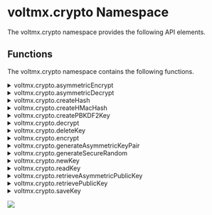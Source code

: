 
voltmx.crypto Namespace
=====================

The voltmx.crypto namespace provides the following API elements.

Functions
---------

The voltmx.crypto namespace contains the following functions.


<details close markdown="block"><summary id = "asymmetricEncrypt">voltmx.crypto.asymmetricEncrypt</summary>

* * *

This API encrypts the input string and returns the encrypted text. This API is available from V9 SP2 onwards.
<!-- This API encrypts the input string and returns the encrypted text. This API is available from V8 SP3 onwards. -->

### Syntax

```

voltmx.crypto.asymmetricEncrypt(alias, inputstring, propertiesTable)
```


<h3>Input Parameters</h3> 

  
<!-- | Parameters | Description |
| --- | --- |
| alias \[String\] - Mandatory | You can generate the value of the alias parameter by using [generateAsymmetricKeyPair API.](#generateAsymmetricKeyPair) |
| inputstring\[String/ RawBytes\] - Mandatory | The input text to be encrypted. > **_Note:_** RawBytes are only accepted on the Android platform. The content type of the RawBytes must be `voltmx.types.RawBytes.CONTENT_TYPE_CHAR_ARRAY` or `voltmx.types.RawBytes.CONTENT_TYPE_BYTE_ARRAY`. |
| propertiesTable \[Object\] - Mandatory | The applicable values for this parameter are as follows: **transformation** (String): The cipher transformation to be used. Possible transformation values are as follows:For iOS
RSA:rawRSA:PKCS1RSA:OAEP:SHA1RSA:OAEP:SHA224RSA:OAEP:SHA256RSA:OAEP:SHA384RSA:OAEP:SHA512RSA:OAEP:SHA1:AESGCMRSA:OAEP:SHA224:AESGCMRSA:OAEP:SHA256:AESGCMRSA:OAEP:SHA384:AESGCMRSA:OAEP:SHA512:AESGCMFor Android and Windows"RSA/ECB/PKCS1Padding""RSA/ECB/OAEPWithSHA-1AndMGF1Padding""RSA/ECB/OAEPWithSHA-224AndMGF1Padding""RSA/ECB/OAEPWithSHA-256AndMGF1Padding""RSA/ECB/OAEPWithSHA-384AndMGF1Padding""RSA/ECB/OAEPWithSHA-512AndMGF1Padding""RSA/ECB/OAEPPadding""RSA/NONE/NoPadding""RSA/NONE/PKCS1Padding""RSA/NONE/OAEPWithSHA-1AndMGF1Padding""RSA/NONE/OAEPWithSHA-224AndMGF1Padding""RSA/NONE/OAEPWithSHA-256AndMGF1Padding""RSA/NONE/OAEPWithSHA-384AndMGF1Padding""RSA/NONE/OAEPWithSHA-512AndMGF1Padding""RSA/NONE/OAEPPadding" | -->

<table>
    <tr>
        <th>Parameters</th>        
        <th>Description</th>
    </tr>    
    <tr>
        <td>alias [String] - Mandatory</td>        
        <td>You can generate the value of the alias parameter by using <a href="#generateAsymmetricKeyPair">generateAsymmetricKeyPair API</a>.</td>
    </tr>        
    <tr>
        <td>inputstring[String/ RawBytes] - Mandatory</td>        
        <td>The input text to be encrypted.
        <blockquote><em><b>Note:</b></em> RawBytes are only accepted on the Android platform. The content type of the RawBytes must be <code>voltmx.types.RawBytes.CONTENT_TYPE_CHAR_ARRAY</code> or <code>voltmx.types.RawBytes.CONTENT_TYPE_BYTE_ARRAY</code>.</blockquote>
        </td>
    </tr>   
    <tr>
        <td>propertiesTable [Object] - Mandatory</td>        
        <td>The applicable values for this parameter are as follows: <br>
        <ul>
        <li><b>transformation</b>(String):The cipher transformation to be used. Possible transformation values are as follows:
        <ul>
            <li>For iOS
                <ul>
                    <li>RSA:raw</li>                    
                    <li>RSA:PKCS1</li>                    
                    <li>RSA:OAEP:SHA1</li>                    
                    <li>RSA:OAEP:SHA224</li>                    
                    <li>RSA:OAEP:SHA256</li>                    
                    <li>RSA:OAEP:SHA384</li>                    
                    <li>RSA:OAEP:SHA512</li>                    
                    <li>RSA:OAEP:SHA1:AESGCM</li>                    
                    <li>RSA:OAEP:SHA224:AESGCM</li>                    
                    <li>RSA:OAEP:SHA256:AESGCM</li>                    
                    <li>RSA:OAEP:SHA384:AESGCM</li>                    
                    <li>RSA:OAEP:SHA512:AESGCM</li>
                </ul>
            </li>            
            <li>For Android
                <ul>
                    <ul>
                    <li>"RSA/ECB/PKCS1Padding"</li>                    
                    <li>"RSA/ECB/OAEPWithSHA-1AndMGF1Padding"</li>                    
                    <li>"RSA/ECB/OAEPWithSHA-224AndMGF1Padding"</li>                    
                    <li>"RSA/ECB/OAEPWithSHA-256AndMGF1Padding"</li>                    
                    <li>"RSA/ECB/OAEPWithSHA-384AndMGF1Padding"</li>                    
                    <li>"RSA/ECB/OAEPWithSHA-512AndMGF1Padding"</li>                    
                    <li>"RSA/ECB/OAEPPadding"</li>                    
                    <li>"RSA/NONE/NoPadding"</li>                    
                    <li>"RSA/NONE/PKCS1Padding"</li>                    
                    <li>"RSA/NONE/OAEPWithSHA-1AndMGF1Padding"</li>                    
                    <li>"RSA/NONE/OAEPWithSHA-224AndMGF1Padding"</li>                    
                    <li>"RSA/NONE/OAEPWithSHA-256AndMGF1Padding"</li>                    
                    <li>"RSA/NONE/OAEPWithSHA-384AndMGF1Padding"</li>                    
                    <li>"RSA/NONE/OAEPWithSHA-512AndMGF1Padding"</li>                    
                    <li>"RSA/NONE/OAEPPadding"</li>
                </ul>
                </ul>
            </li>
        </ul>
        </li>
        </ul>
        </td>
    </tr>
</table>



### Example

```

asymmetricEncrypt: function() {
    var key = this.view.tbxasyencrypt.text;

    //#ifdef iphone
    encryptedobject = voltmx.crypto.asymmetricEncrypt("VoltMX", key, {
        "transformation": "RSA:OAEP:SHA1"
    });
    var encryptBase64foriOS = voltmx.convertToBase64(encryptedobject);
    alert("The Encrypted text is as follows " + encryptBase64foriOS);
    //#endif
    //#ifdef andorid
    encryptedobject = voltmx.crypto.asymmetricEncrypt("VoltMX", key, {
        "transformation": "RSA/ECB/PKCS1Padding"
    });
    var encryptBase64forAndroid = voltmx.convertToBase64(encryptedobject);
    alert("The Encrypted text is as follows " + encryptBase64forAndroid);
    //#endif
},
```

### Return Value

rawbytes \[Object\] - The rawbytes for the encrypted version of the input text.

### Limitations

* If you build a Web or Native App with strict mode enabled, the SHA1, MD2, MD4, and MD5 hashing algorithms are not supported. If you use any of those algorithms in strict mode, you will receive an "Unsupported algorithm" error message.
* RSA can only encrypt data to a maximum amount of your keysize (256 bytes) – padding)/header data.
* keytype is not considered for Android.
* transformation is not considered for Windows.
* This API throws exceptions.
* This API does not work on Android devices with API level earlier than 18.
* On Android devices with API level 18 to 22 (both inclusive), only PKCS1Padding is supported ("RSA/ECB/PKCS1Padding" works on all devices with API level 18 and later).
* Both PKCS1Padding and OAEPPadding are supported on Android devices with API level 23 and later.
* OAEPPadding transformations are not supported on all Android devices, as there is no documentation from Android for this limitation.
* For iOS, this API works on devices with iOS 10 or later.

### Platform Availability

*   iOS
*   Android
*   Windows

* * *

</details>
<details close markdown="block"><summary id="asymmetricDecrypt">voltmx.crypto.asymmetricDecrypt</summary>

* * *

This API decrypts the input encrypted string. This API is available from V9 SP2 onwards.
<!-- This API decrypts the input encrypted string. This API is available from V8 SP3 onwards. -->

### Syntax

```

voltmx.crypto.asymmetricDecrypt(alias, encryptedContent, propertiesTable)
```

### Input Parameters

  
<!-- | Parameters | Description |
| --- | --- |
| alias \[String\] - Mandatory | You can generate the value of the alias parameter by using [generateAsymmetricKeyPair API.](#generateAsymmetricKeyPair) |
| encryptedContent \[Object\] - Mandatory | An object that contains the encrypted text to be decrypted. |
| propertiesTable \[Object\] - Mandatory | The applicable values for this parameter are as follows: **transformation (String)**: The cipher transformation to be used. Possible transformation values are as follows: For iOS RSA:raw RSA:PKCS1 RSA:OAEP:SHA1 RSA:OAEP:SHA224 RSA:OAEP:SHA256 RSA:OAEP:SHA384 RSA:OAEP:SHA512 RSA:OAEP:SHA1:AESGCM RSA:OAEP:SHA224:AESGCM RSA:OAEP:SHA256:AESGCM RSA:OAEP:SHA384:AESGCM RSA:OAEP:SHA512:AESGCM For Android and Windows"RSA/ECB/PKCS1Padding""RSA/ECB/OAEPWithSHA-1AndMGF1Padding""RSA/ECB/OAEPWithSHA-224AndMGF1Padding""RSA/ECB/OAEPWithSHA-256AndMGF1Padding""RSA/ECB/OAEPWithSHA-384AndMGF1Padding""RSA/ECB/OAEPWithSHA-512AndMGF1Padding""RSA/ECB/OAEPPadding""RSA/NONE/NoPadding""RSA/NONE/PKCS1Padding""RSA/NONE/OAEPWithSHA-1AndMGF1Padding""RSA/NONE/OAEPWithSHA-224AndMGF1Padding""RSA/NONE/OAEPWithSHA-256AndMGF1Padding""RSA/NONE/OAEPWithSHA-384AndMGF1Padding""RSA/NONE/OAEPWithSHA-512AndMGF1Padding""RSA/NONE/OAEPPadding" **decryptToRawBytes**: An optional Boolean value that specifies whether the input content must be decrypted to RawBytes. > **_Note:_** If you enable the decryptToRawBytes property, the decrypted text does not appear in the application memory in the String format. If the value is true, the encrypted input content is decrypted to RawBytes of the type voltmx.types.RawBytes.CONTENT\_TYPE\_BYTE\_ARRAY.If the value is false, the encrypted input content is decrypted to a String. > **_Note:_** This parameter is only available on the Android platform. | -->


<table>
    <tr>
        <th>Parameters</th>        
        <th>Description</th>
    </tr>    
    <tr>
        <td>alias [String] - Mandatory</td>        
        <td>You can generate the value of the alias parameter by using <a href="#generateAsymmetricKeyPair">generateAsymmetricKeyPair API</a>.</td>
    </tr>        
    <tr>
        <td>inputstring[String/ RawBytes] - Mandatory</td>        
        <td>An object that contains the encrypted text to be decrypted.
        </td>
    </tr>   
    <tr>
        <td>propertiesTable [Object] - Mandatory</td>        
        <td>The applicable values for this parameter are as follows: <br>
        <ul>
        <li><b>transformation</b>(String):The cipher transformation to be used. Possible transformation values are as follows:
        <ul>
            <li>For iOS
                <ul>
                    <li>RSA:raw</li>                    
                    <li>RSA:PKCS1</li>                    
                    <li>RSA:OAEP:SHA1</li>                    
                    <li>RSA:OAEP:SHA224</li>                    
                    <li>RSA:OAEP:SHA256</li>                    
                    <li>RSA:OAEP:SHA384</li>                    
                    <li>RSA:OAEP:SHA512</li>                    
                    <li>RSA:OAEP:SHA1:AESGCM</li>                    
                    <li>RSA:OAEP:SHA224:AESGCM</li>                    
                    <li>RSA:OAEP:SHA256:AESGCM</li>                    
                    <li>RSA:OAEP:SHA384:AESGCM</li>                    
                    <li>RSA:OAEP:SHA512:AESGCM</li>
                </ul>
            </li>            
            <li>For Android
                <ul>
                    <ul>
                    <li>"RSA/ECB/PKCS1Padding"</li>                    
                    <li>"RSA/ECB/OAEPWithSHA-1AndMGF1Padding"</li>                    
                    <li>"RSA/ECB/OAEPWithSHA-224AndMGF1Padding"</li>                    
                    <li>"RSA/ECB/OAEPWithSHA-256AndMGF1Padding"</li>                    
                    <li>"RSA/ECB/OAEPWithSHA-384AndMGF1Padding"</li>                    
                    <li>"RSA/ECB/OAEPWithSHA-512AndMGF1Padding"</li>                    
                    <li>"RSA/ECB/OAEPPadding"</li>                    
                    <li>"RSA/NONE/NoPadding"</li>                    
                    <li>"RSA/NONE/PKCS1Padding"</li>                    
                    <li>"RSA/NONE/OAEPWithSHA-1AndMGF1Padding"</li>                    
                    <li>"RSA/NONE/OAEPWithSHA-224AndMGF1Padding"</li>                    
                    <li>"RSA/NONE/OAEPWithSHA-256AndMGF1Padding"</li>                    
                    <li>"RSA/NONE/OAEPWithSHA-384AndMGF1Padding"</li>                    
                    <li>"RSA/NONE/OAEPWithSHA-512AndMGF1Padding"</li>                    
                    <li>"RSA/NONE/OAEPPadding"</li>
                </ul>
                </ul>
            </li>
            <li><b>decryptToRawBytes</b>: An optional Boolean value that specifies whether the input content must be decrypted to RawBytes.
            <blockquote><em><b>Note:</b></em> If you enable the decryptToRawBytes property, the decrypted text does not appear in the application memory in the String format.</blockquote>
            If the value is true, the encrypted input content is decrypted to RawBytes of the type voltmx.types.RawBytes.CONTENT_TYPE_BYTE_ARRAY.<br>
            If the value is false, the encrypted input content is decrypted to a String.
            <blockquote><em><b>Note:</b></em> This parameter is only available on the Android platform.</blockquote>
            </li>
        </ul>
        </li>
        </ul>
        </td>
    </tr>
</table>





### Example

```

asymmetricDecrypt: function() {
    if (voltmx.os.deviceInfo().name == "iPhone") {
        var decryptedForiOS = voltmx.crypto.asymmetricDecrypt("VoltMX", encryptedobject, {
            "transformation": "RSA:OAEP:SHA1"
        });
        alert("The Decrypted Message is as follows " + decryptedForiOS);
    } else {
        var decryptedForAndroid = voltmx.crypto.asymmetricDecrypt("VoltMX", encryptedobject, {
            "transformation": "RSA/ECB/PKCS1Padding"
        });
        alert("The Decrypted Message is as follows " + decryptedForAndroid);
    }
},
```

### Return Value \[String\]

Returns the decrypted/cipher text.

### Limitations

* If you build a Web or Native App with strict mode enabled, the SHA1, MD2, MD4, and MD5 hashing algorithms are not supported. If you use any of those algorithms in strict mode, you will receive an "Unsupported algorithm" error message.
*   transformation is not considered for Windows.
*   keytype is not considered for Android
*   This API does not work on Android devices with API level earlier than 18.
*   On Android devices with API level 18 to 22 (both inclusive), only PKCS1Padding is supported ("RSA/ECB/PKCS1Padding" works on all devices with API level 18 and later).
*   Both PKCS1Padding and OAEPPadding are supported on Android devices with API level 23 and later.
*   OAEPPadding transformations are not supported on all Android devices, as there is no documentation from Android for this limitation.
*   For iOS, this API works on devices with iOS 10 or later.

### Platform Availability

*   iOS
*   Android
*   Windows

* * *

</details>
<details close markdown="block"><summary id="createHash">voltmx.crypto.createHash</summary>

* * *

This function provides your app with the ability to create a hash value in hexadecimal format for a given input string using a specified algorithm.

### Syntax

```

voltmx.crypto.createHash(  
    algo,  
    inputstring,options)
```

### Input Parameters
 
| Parameters | Description |
| --- | --- |
| algo \[String\] | The algorithm to be used for creating the hash value. For details, see the **Remarks** section below. |
| inputstring \[String/ RawBytes\] | The data to be hashed. > **_Note:_** RawBytes are only accepted on the Android platform. The content type of the RawBytes must be `voltmx.types.RawBytes.CONTENT_TYPE_CHAR_ARRAY` or `voltmx.types.RawBytes.CONTENT_TYPE_BYTE_ARRAY`. |
| options \[Dictionary\] - Optional | An optional parameter of type dictionary that contains key-value pairs. Following is a list of the supported keys: **returnBase64String**: When you set the value of this key as true, the API returns a base64encoded string. If the value is set as false (or not specified), the API returns a Hexadecimal String. |

### Example

```

createHash: function() {  
var algo="sha256";  
var inputstr="pleasecreatehash";  
 var options = {"returnBase64String":"true"};  
var myHashValue = voltmx.crypto.createHash(algo,inputstr,options);  
voltmx.print(“hash value ::”+myHashValue);  
},
```

### Return Values

This function returns a string containing the hash value of the _inputstring_ parameter created using the algorithm specified in the _algo_ parameter. This string is in hexadecimal format. The length of the string in bytes is as follows.

  
| Hashing Algorithm | Result Length (in bytes) | Result Length (in hexadecimal characters) |
| --- | --- | --- |
| sha1 | 20 | 40 |
| sha224 | 28 | 56 |
| sha256 | 32 | 64 |
| sha384 | 48 | 96 |
| sha512 | 64 | 128 |
| md2 | 16 | 32 |
| md4 | 16 | 32 |
| md5 | 16 | 32 |

### Exceptions

If an error occurs, this function throws on of the following errors.

| Error Code | Description |
| --- | --- |
| 2001 | An unsupported algorithm was specified for the _algo_ parameter. |
| 2002 | An invalid key strength was specified. |
| 2003 | A buffer of insufficient was provided for specified operation. |
| 2004 | A memory allocation failure occurred. |
| 2005 | The input data did not encode or encrypt properly. |
| 2006 | The specified name already exists. |
| 2007 | A key with the specified unique ID is not found. |

### Remarks

The `voltmx.crypto.createHash` function encrypts data by creating a hash of it. The first parameter to this function specifies the cipher. or the encryption algorithm, to use on the data. The _algo_ parameter can be one of the following values.

| Algorithm | Description |
| --- | --- |
| sha1 | Secure Hash Algorithm 1 (SHA-1) |
| sha224 | Secure Hash Algorithm 224 (SHA-224). |
| sha256 | Secure Hash Algorithm 224 (SHA-256). |
| sha384 | Secure Hash Algorithm 224 (SHA-384). |
| sha512 | Secure Hash Algorithm 224 (SHA-512). |
| md2 | Message-Digest Algorithm 2 (MD2). |
| md4 | Message-Digest Algorithm 4 (MD4). |
| md5 | Message-Digest Algorithm 5 (MD5). |

> **_Note:_** If you build a Web or Native App with strict mode enabled, the SHA1, MD2, MD4, and MD5 hashing algorithms are not supported. If you use any of those algorithms in strict mode, you will receive an "Unsupported algorithm" error message.

> **_Note:_** md5, sha1, sha256, sha384, and sha512 are supported for Windows.

### Platform Availability

    Available on all platforms.

* * *

</details>
<details close markdown="block"><summary id="createHMacHash">voltmx.crypto.createHMacHash</summary>

* * *

This function generates a hash-based message authentication code (HMAC) that verifies the data integrity and authenticity of the data.

### Syntax

```

voltmx.crypto.createHMacHash(  
    algo,  
    key,  
    message,options)
```

### Input Parameters

  
| Parameters | Description |
| --- | --- |
| algo \[String\] | The hashing algorithm. See the Remarks section below for more information. |
| key \[String/ RawBytes\] | The input key for the algorithm. > **_Note:_** RawBytes are only accepted on the Android platform. The content type of the RawBytes must be `voltmx.types.RawBytes.CONTENT_TYPE_CHAR_ARRAY` or `voltmx.types.RawBytes.CONTENT_TYPE_BYTE_ARRAY`. |
| message \[String/ RawBytes\] | The plain text message for which the hash is generated. > **_Note:_** RawBytes are only accepted on the Android platform. The content type of the RawBytes must be `voltmx.types.RawBytes.CONTENT_TYPE_CHAR_ARRAY` or `voltmx.types.RawBytes.CONTENT_TYPE_BYTE_ARRAY`. |
| options \[Dictionary\] - Optional | An optional parameter of type dictionary that contains key-value pairs. Following is a list of the supported keys: **returnBase64String**: When you set the value of this key as true, the API returns a base64encoded string. If the value is set as false (or not specified), the API returns a Hexadecimal String. |

### Example

```

createHMacHash: function() {  
    var algo = "sha1";  
    var message="test message to generate hash ";  
    var key=”key1”  
    var options = {"returnBase64String":"true"};  
    var myHashValue = voltmx.crypto.createHMacHash(algo, key, message,options);
    voltmx.print("myHashValue :" + myHashValue);  
},
```

### Return Values

This function returns a string that holds the hash value created using the specified algorithm for the given input string. This string is in a hexadecimal format. The length of the string in bytes is as follows.

  
| Hashing Algorithm | Result Length (in bytes) | Result Length (in hexadecimal characters) |
| --- | --- | --- |
| sha1 | 20 | 40 |
| sha224 | 28 | 56 |
| sha256 | 32 | 64 |
| sha384 | 48 | 96 |
| sha512 | 64 | 128 |
| md2 | 16 | 32 |
| md4 | 16 | 32 |
| md5 | 16 | 32 |

### Exceptions

This function throws the following exceptions.

| Error Code | Description |
| --- | --- |
| 100 | One or more input parameters are invalid. |
| 101 | An unsupported algorithm was specified for the _algo_ parameter. |
| 102 | An unknown error occurred. |
| 104 | The key strength was invalid. |
| 105 | A mandatory algorithm parameter is missing. |
| 109 | The specified item could not be found. |

### Remarks

The following table lists algorithms supported for each platform.

>   
> | Platform Name | Supported Algorithms |
> | --- | --- |
> | Android Default Implementation | MD5, SHA1, SHA224, SHA256, SHA384, SHA512 ( SHA224 supported only on API level 21 and above) |
> | Android OpenSSL Implementation (Bundle OpenSSL Library option is selected in Volt MX Iris) | MD5, SHA1, SHA224, SHA256, SHA384, SHA512 |
> | iOS | MD5,SHA1,SHA224,SHA256,SHA384,SHA512 |

> **_Note:_** If you build a Web or Native App with strict mode enabled, the SHA1, MD2, MD4, and MD5 hashing algorithms are not supported. If you use any of those algorithms in strict mode, you will receive an "Unsupported algorithm" error message.

> **_Note:_** From Volt MX IrisV9 release, the MD5 support is done through Java and not through the Bundle OpenSSL Library.

On Android, the _Bundle OpenSSL Library_ option is available in the **Application Properties > Native > Android** section. If this option is selected, OpenSSL library is bundled along with the application and use by this function. If the _Bundle OpenSSL Library_ option is not selected in Volt MX Iris, the default Java implementation offered by the underlying native Android platform is used.

If the device under testing does not support a the hashing algorithm your app selects, this function throws an exception.

### Platform Availability

    Available on iOS and Android.

* * *

</details>
<details close markdown="block"><summary id="createPBKDF2Key">voltmx.crypto.createPBKDF2Key</summary>

* * *

The `voltmx.crypto.createPBKDF2Key` function creates a Password-Based Key Derivation Function 2 (PBKDF2) key for protecting passwords and other similar tasks.

### Syntax

```

voltmx.crypto.createPBKDF2Key(  
    algo,  
    password,  
    salt,  
    iteration,  
    klen)
```

### Input Parameters

  
| Parameters | Description |
| --- | --- |
| algo \[String\] | The hashing algorithm used for creating the key. For a list of supported algorithms by platform, see the **Remarks** section below. |
| password \[String/ RawBytes\] | The master password from which a derived key is generated. > **_Note:_** RawBytes are only accepted on the Android platform. The content type of the RawBytes must be `voltmx.types.RawBytes.CONTENT_TYPE_CHAR_ARRAY` or `voltmx.types.RawBytes.CONTENT_TYPE_BYTE_ARRAY`. |
| salt \[String/ RawBytes\] | A random salt input string from a programmer. > **_Note:_** RawBytes are only accepted on the Android platform. The content type of the RawBytes must be `voltmx.types.RawBytes.CONTENT_TYPE_CHAR_ARRAY` or `voltmx.types.RawBytes.CONTENT_TYPE_BYTE_ARRAY`. |
| iteration | A number that specifies the desired number of iterations. Should be at least 10,000, as per NIST standards. |
| klen | An optional numeric parameter that specifies the desired length of the derived key in bits. If the key length is not specified, this value defaults to 256-bits. |

### Example

```

createPBKDF2KEY: function() {
    var algo = "SHA1";
    var password = this.view.txtPBKDF2Key.text;
    var PBKDF2Key = voltmx.crypto.createPBKDF2Key(algo, password, "salt", 10000, 256);
    this.view.lblPBKDF2Key.text = PBKDF2Key;
},
```

### Return Values

Returns the key created using the PBKDF2 algorithm.

### Exceptions

The following table shows the error codes for the exceptions that this function throws, as well as their descriptions .

| Error Code | Description |
| --- | --- |
| 100 | Invalid Input parameters |
| 101 | Unsupported algorithm |
| 102 | Unknown error |
| 104 | Invalid key strength |
| 105 | Sub algorithm parameter is mandatory |
| 109 | The specified item could not be found. |

### Remarks

voltmx.crypto.createPBKDF2Key API does not support md5 algorithm from Volt MX IrisV9 release.

If you build a Web or Native App with strict mode enabled, the SHA1, MD2, MD4, and MD5 hashing algorithms are not supported. If you use any of those algorithms in strict mode, you will receive an "Unsupported algorithm" error message.

The Password-Based Key Derivation Function 2 (PBKDF2) is a key derivation function that generates encryption keys of different lengths to protect passwords.

PBKDF2 applies a hash function (chosen by _algo_ parameter) to the input password or passphrase (specified in the _password_ parameter), along with a salt value and repeats the process as many times as is specified in the _iteration_ parameter to produce a derived key that is of the length given in the _klen_ parameter, if a value for _klen_ is provided. The resultant key is used as a cryptographic key in subsequent operations. The added computational work caused by a high number of iterations, or key stretching, makes it more difficult to crack a password. So when you specify the number of iterations, you need to balance security against app performance.

The following table lists algorithms supported for a specific platform. When your app calls the `voltmx.crypto.createPBKDF2Key` function, it must select one of the algorithms given in the table for the value of the _algo_ parameter.

> | Platform Name | Supported Algorithms |
> | --- | --- |
> | Android Default Implementation | SHA1 |
> | Android OpenSSL Implementation (Bundle Open SSL Library option is selected in Volt MX Iris) | SHA1, SHA224, SHA256, SHA384, SHA512 |
> | iOS | SHA1 , SHA224, SHA256, SHA384, SHA512 |
> | Windows | SHA1, SHA256, SHA384, SHA512, and MD5. |

In Android, the _Bundle OpenSSL Library_ option is available in **Application Properties > Native > Android** section. If this option is selected, the OpenSSL library is bundled along with the application.

*   If the _Bundle OpenSSL Library_ option is selected in Volt MX Iris, implementation in OpenSSL library is used.
*   If the _Bundle OpenSSL Library_ option is not selected in Volt MX Iris, default Java implementation offered by the native Android platform is used.

If the _klen_ parameter is provided to this function, you must make sure that this key length is supported by a corresponding encryption or decryption algorithm. For aes ciphers, the supported key lengths are 128, 192, or 256 bits. For tripledes ciphers, the possible key length is 192.

The PBKDF2 key that you create in a Responsive Web app cannot be used across other platforms.

### Platform Availability

Available in iOS, Android and Responsive Web.

* * *

</details>
<details close markdown="block"><summary id="decrypt">voltmx.crypto.decrypt</summary>

* * *

This function provides the ability to decrypt the encrypted text with the specified key and algorithm. The API returns the decrypted text.

### Syntax

```

voltmx.crypto.decrypt(  
    algo,  
    generatedkey,  
    encryptedRawbytes,  
    propertiesTable)
```

### Input Parameters

  
| Parameters | Description |
| --- | --- |
| algo | A string that specifies the decryption algorithm. For possible values, see the **Remarks** section below. |
| generatedkey | An object that holds the key to be used for decryption. |
| encryptedRawbytes | An object that contains the rawbytes of the encrypted text to be decrypted. |
| propertiesTable \[Table\] - Mandatory | A JavaScript object that contains key-value pairs necessary for decryption. For details, see the **Remarks** section below. |

### Example

```

decrypt: function() {
    try {
        var algo = "aes";
        var myEncryptedTextRa = "";

        var encryptDecryptKey = voltmx.crypto.newKey("passphrase", 128, {
            passphrasetext: ["inputstring1"],
            subalgo: "aes",
            passphrasehashalgo: "md5"
        });

        var prptobj = {
            padding: "pkcs5",
            mode: "cbc",
            initializationvector: "1234567890123456"
        };

        if (this.view.lblEncrypt.text === "" || this.view.lblEncrypt.text === null || this.view.lblEncrypt.text === "Please enter the text to encrypt") {
            this.view.lblDecrypt.text = "There is no encrypted text";
            return;
        }
        var str = this.view.lblEncrypt.text;
        //convertToRawBytes is not supported in SPA
        // 		if(voltmx.os.deviceInfo().name == "thinclient")
        // 		{
        // 			 myEncryptedTextRa = myEncryptedTextRaw;
        // 		}
        // 		else
        myEncryptedTextRa = voltmx.convertToRawBytes(str.substring(17));
        var myClearText = voltmx.crypto.decrypt(algo, encryptDecryptKey, myEncryptedTextRa, prptobj);

        this.view.lblDecrypt.text = "Decrypted text = " + myClearText.toString();

    } catch (err) {
        alert(typeof err);
        alert("Error in callbackDecryptAes : " + err);
    }
},
```

### Return Values

Returns a string chat holds the clear text decrypted from the encrypted rawbytes.

### Exceptions

**CryptoError:** Thrown by Crypto API.Various error conditions related to CryptoError will be covered through the following error codes.

*   2001 - unsupported algorithm.
*   2002 - invalid key strength specified.
*   2003 - insufficient buffer provided for specified operation.
*   2004 - memory allocation failure.
*   2005 - input data did not encode or encrypt properly.
*   2006 - specified name already exists.
*   2007 - key with the specified unique ID is not found.

### Remarks

The values that your app can use for the _algo_ parameter are as follows.

| Constant | Description |
| --- | --- |
| aes | Selects AES encryption. |
| tripledes | Selects Triple DES encryption. Not available on Windows platforms. |
| rsa | Selects RSA encryption. |


The JavaScript object in the _propertiesTable_ parameter must have the following format.

| Property | Description |
| --- | --- |
| decryptToRawBytes | **decryptToRawBytes**: An optional Boolean value that specifies whether the input content must be decrypted to RawBytes.> **_Note:_** If you enable the decryptToRawBytes property, the decrypted text does not appear in the application memory in the String format.If the value is true, the encrypted input content is decrypted to RawBytes of the type voltmx.types.RawBytes.CONTENT\_TYPE\_BYTE\_ARRAY.If the value is false, the encrypted input content is decrypted to a String.> **_Note:_** This parameter is only available on the Android platform. |
| initializationvector | A string that contains the initialization vector to use in performing the decryption. This property is applicable only if the algorithm is aes or tripledes. |
| mode | A string that specifies the encryption mode. |
| padding | A string that specifies the padding characters to use. If no padding characters are given and the length of the encrypted text block is less than the block size, the underlying platform throws a Bad Padding error. |

  

The `padding` property of the object that is passed into this function through the _propertiesTable_ parameter is used to pad the encrypted text so that the size of the encrypted text is the same as the block size used in the encryption/decryption algorithm selected in the _algo_ parameter to this function. The block size for the available algorithms is as follows.

| Property | Description |
| --- | --- |
| aes | 128 bits |
| tripledes | 64 bits |
| initializationvector | 1024 or 2048 bits |

  

For more information on padding, modes, and initialization vectors, see [Concepts](cryptography.md#concepts) in the [Cryptography API overviews](cryptography.md).

### Platform Availability

Available on all platforms except J2ME.

* * *

</details>
<details close markdown="block"><summary id="deleteKey">voltmx.crypto.deleteKey</summary>

* * *

This API provides you the ability to delete a key from the device store.

### Use Cases

You can delete the key from the device store if you are sure that you do not need that key anymore in the application.

### Syntax

```

voltmx.crypto.deleteKey([uniqueID](#uniqueID))
```

### Input Parameters

| Parameters |   |
| --- | --- |
| uniqueID \[String\] - Mandatory | Unique ID represents the key on the device store (this is the ID returned by voltmx.crypto.saveKey API). |

### Example

```

deleteKey: function() {
    voltmx.crypto.deleteKey(saveKey);
    this.view.lblKey.text = "The key is deleted";
},
```

### Return Values

None

### API Usage

You can use this API only to delete the keys that you have saved earlier on the device store,which is keys that have a unique ID associated with it.

### Exceptions

**CryptoError:** Thrown by Crypto API.Various error conditions related to CryptoError will be covered through the following error codes.

*   2001 - unsupported algorithm.
*   2002 - invalid key strength specified.
*   2003 - insufficient buffer provided for specified operation.
*   2004 - memory allocation failure.
*   2005 - input data did not encode or encrypt properly.
*   2006 - specified name already exists.
*   2007 - key with the specified unique ID is not found.

### Platform Availability

Available on all platforms.

> **_Note:_** You can use this API only to delete the keys that you have saved earlier on the device store, i.e., keys that have a unique ID associated with them.

* * *

</details>
<details close markdown="block"><summary id="encrypt">voltmx.crypto.encrypt</summary>

* * *

Converting data into an encoded format using a key is known as _encryption_. Encryption of data is done through symmetric cryptography. We support both symmetric and asymmetric encryption.

This API provides the ability to encrypt the input text with the specified key and algorithm. The rawbytes of the encrypted text are returned.

### Use Cases

You need to use encryption when you pass sensitive data like:

*   passwords
*   account numbers
*   account information
*   credit card information, and so on.

### Syntax

```

voltmx.crypto.encrypt([algo](#algo_encrypt), [generatedkey](#generatedkey), [inputstring](#inputstring_encrypt), [propertiesTable](#propertiesTable_encrypt))
```

### Input Parameters

<table style="margin-left: 0;margin-right: auto;"><colgroup><col> <col></colgroup><tbody><tr><td><a name="algo encrypt"></a>algo [String] - Mandatory</td><td>Specifies the algorithm using which the input string needs to be encrypted. Possible values are : aes tripledes rsa tripledes algorithm is not supported in Windows Platforms.</td></tr><tr><td><a name="generatedkey"></a>generatedkey [Object] - Mandatory</td><td>The key to be used for encryption. On Windows, this parameter is the name of the certificate that is included in the root directory of the Windows package, in “resources/common” <span class="MyVariablesMADP">Volt MX Iris</span>. On all other platforms, this API accepts the key generated using the voltmx.crypto.newKey and voltmx.crypto.createPBKDF2Key APIs. <span class="autonumber"><span><b><i><span style="color: #0a9c4a;" class="mcFormatColor">Note: </span></i></b></span></span>The voltmx.crypto.createPBKDF2Key API is supported on iOS,&nbsp;Windows, and Android platforms.</td></tr><tr><td><a name="inputstring encrypt"></a>inputstring [String/ RawBytes] - Mandatory</td><td>Data that must be encrypted. <span class="autonumber"><span><b><i><span style="color: #0a9c4a;" class="mcFormatColor">Note: </span></i></b></span></span><a name="RawBytes"></a>RawBytes are only accepted on the Android platform. The content type of the RawBytes must be <code class="codefirst">voltmx.types.RawBytes.CONTENT_TYPE_CHAR_ARRAY</code> or <code class="codefirst">voltmx.types.RawBytes.CONTENT_TYPE_BYTE_ARRAY</code>.</td></tr><tr><td><a name="propertiesTable encrypt"></a>propertiesTable [Table] - Mandatory</td><td><span class="autonumber"><span><b><i><span style="color: #0a9c4a;" class="mcFormatColor">Note: </span></i></b></span></span>This parameter is ignored in Windows. This Object contains the following key-value pairs: <b>padding</b> - a string that denotes the padding that needs to be applied. <b>mode</b> - a string that denotes the encryption mode. <span class="autonumber"><span><b><i><span style="color: #0a9c4a;" class="mcFormatColor">Note: </span></i></b></span></span>This value is ignored for the rsa algorithm. <b>initializationvector</b> - a string that denotes the Initialization Vector to be used. <span class="autonumber"><span><b><i><span style="color: #0a9c4a;" class="mcFormatColor">Note: </span></i></b></span></span>This parameter is applicable only if the subalgo is aes or tripledes.</td></tr></tbody></table>

### Examples  

```

Encrypt: function() {
    try {
        var algo = "aes";
        var inputstr = "";
        var encryptDecryptKey = voltmx.crypto.newKey("passphrase", 128, {
            passphrasetext: ["inputstring1"],
            subalgo: "aes",
            passphrasehashalgo: "md5"
        });

        if (this.view.textEncrypt.text === "" || this.view.textEncrypt.text === null) {
            this.view.lblEncrypt.text = "Please enter the text to encrypt";
            return;
        } else {
            inputstr = this.view.textEncrypt.text;
        }

        var prptobj = {
            padding: "pkcs5",
            mode: "cbc",
            initializationvector: "1234567890123456"
        };
        myEncryptedTextRaw = voltmx.crypto.encrypt(algo, encryptDecryptKey, inputstr, prptobj);
        var myEncryptedText = voltmx.convertToBase64(myEncryptedTextRaw);

        // 		if(voltmx.os.deviceInfo().name == "Windows 10")
        // 		{
        // 			this.view.lblEncrypt.text = "Encrypted text = "+myEncryptedTextRaw.toString();
        // 		}
        // 		else
        // 		{
        this.view.lblEncrypt.text = "Encrypted text = " + myEncryptedText.toString();
        // 		}

    } catch (err) {
        alert(typeof err);
        alert("Error in callbackEncryptAes : " + err);
    }
},
```

### Return Values

rawbytes \[Object\] - userdata

The rawbytes for the encrypted version of the input text.

### Exceptions

**CryptoError:** Thrown by Crypto API.Various error conditions related to CryptoError will be covered through the following error codes.

*   2001 - unsupported algorithm.
*   2002 - invalid key strength specified.
*   2003 - insufficient buffer provided for specified operation.
*   2004 - memory allocation failure.
*   2005 - input data did not encode or encrypt properly .
*   2006 - specified name already exists.
*   2007 - key with the specified unique ID is not found.

### Platform Availability

Available on all platforms.

* * *

</details>
<details close markdown="block"><summary id="generateAsymmetricKeyPair">voltmx.crypto.generateAsymmetricKeyPair</summary>

* * *

This API is used to generate public and private keys for encryption and decryption processes. Typically, you can use the Public key to verify the digital signature and plain text data, whereas you can use the Private key to create a digital signature and to decrypt the text. This API is available from V9 SP2 onwards.
<!-- This API is used to generate public and private keys for encryption and decryption processes. Typically, you can use the Public key to verify the digital signature and plain text data, whereas you can use the Private key to create a digital signature and to decrypt the text. This API is available from V8 SP3 onwards. -->

### Syntax

```

voltmx.crypto.generateAsymmetricKeyPair(propertiesTable)
```

### Input Parameters

  
| Parameters | Description |
| --- | --- |
| propertiesTable \[Object\] - Mandatory | A key-value pair that you can use to generate asymmetric key pairs. The following input values are applicable for this parameter: **alias** (String) \[Mandatory\]: UTF-8 string. **keysize** (number): Size of the key that is to be generated by using this API. **cipher** \[String\]: The cipher algorithm to be used. The applicable value is RSA. **publicexponent** \[odd integer\]: The recommended value is 65337. **padding** \[bytes\]: For RSA algorithm, the possible padding modes are PKCS1, OAEP, and None. The recommended value is OAEP. The maximum byte lengths for the padding input value are as follows: PKCS1: < b - 11 OAEP: < b - 41 None: < b **mode** \[String\]: Block mode. The possible values are ECB and you can also pass an empty string to use the platform default mode. **digest** \[String\]: The hashing algorithm to be used. The possible values are SHA-1, SHA-256, SHA-224, SHA-384, and SHA-512. |

### Example

```

generateAsymmetricKeyPair: function() {
    var isGenerated = voltmx.crypto.generateAsymmetricKeyPair({
        "alias": "VoltMX",
        "algo": "RSA",
        "padding": "PKCS1Padding",
        "cipher": "RSA",
        "mode": "ECB",
        "digest": "",
        "keysize": "2048",
        "publicexponent": 3
    });
    alert("The Generated Key is " + isGenerated);
},
```

Return Value \[Boolean\]

Status of the key value generation.

### Limitations

* If you build a Web or Native App with strict mode enabled, the SHA1, MD2, MD4, and MD5 hashing algorithms are not supported. If you use any of those algorithms in strict mode, you will receive an "Unsupported algorithm" error message.
*   For iOS
    *   publicexponent, padding, digest, and mode are not considered for key generation.
    *   This API is supported on devices with iOS 10.0 or later.
*   For Android
    *   This API does not work on devices with API level earlier than 18.
    *   Supported publicexponent values: 3 and 65537.
        
    *   Possible digest values: SHA-1, SHA-224, SHA-256, SHA-384, SHA-512. If there is no digest required, use an empty string as the digest value.
        
    *   Possible mode value: ECB.
        
*   For Windows
    *   The 'None' padding is not supported.
        
    *   publicexponent and mode are not considered.
        
    *   SHA-224 is not supported.
        
    *   Typical key sizes are 512 bits, 1024 bits, 2048 bits, or 4096 bits.
        

### Platform Availability

*   iOS
*   Android
*   Windows

* * *

</details>
<details close markdown="block"><summary id="generateSecureRandom">voltmx.crypto.generateSecureRandom</summary>

* * *

This API is used to generate cryptographically secure random numbers. This API is available from V9 SP2 onwards.
<!-- This API is used to generate cryptographically secure random numbers. This API is available from V8 SP3 onwards. -->

### Syntax

```

voltmx.crypto.generateSecureRandom(propertiesTable)
```

### Input Parameters

  
| Parameters | Description |
| --- | --- |
| propertiesTable \[Object\] - Mandatory | A key-value pair that you can use to send the type and size of the key, in order to generate secure random cryptographic numbers. |

*   **type** \[String\]: The possible values for the type key are 'bytes' and 'base64.'
*   **size** \[bytes\]: The length of the random key to be generated.

### Example

```

voltmx.crypto.generateSecureRandom({
    type:”bytes”, 
    size: < length >
});
```

Return Value \[Object\]

Secure random key of the bytes array or Base64 string of the specified length.

### Limitations

*   For Android
    *   This API does not work on devices with API level earlier than 18.
        

### Platform Availability

*   Android
*   iOS
*   Windows

* * *

</details>
<details close markdown="block"><summary id="newKey">voltmx.crypto.newKey</summary>

* * *

This API allows you to create a key for cryptography using the specified algorithm. The key created using this API is used for encrypting clear text and decrypting the encrypted data.

Use Case

You can use this API to generate cryptographic keys when you want to transmit information in a secured manner over the private or public networks.

### Syntax

```

voltmx.crypto.newKey(algo, keystrength, propertiesTable);
```

### Input Parameters

  
| Parameters | Description |
| --- | --- |
| algo \[String\] - Mandatory | Scheme using which the key is to be created. Possible values are: <br/> <b>.</b> _securerandom -_ uses a secure random number as the scheme to generate a key.<br/> This scheme always produces a unique key. <br/> <b>.</b> _random -_ uses a random number as the scheme to generate a key. This scheme always produces a unique key.<br/> **_Note:_** _random_ and _securerandom_ are supported only on iPhone.<br/> **_Note:_** There is no differentiation between _securerandom_ and _random_ on Android. <br/> <b>.</b> _passphrase_ - if this is the scheme, you need to pass the exact passphrase using which the key needs to be generated. The _passphrasetext_ (an array of strings) is passed in the _properties_ (JavaScript) parameter. The _passphrase_ scheme always produces the same key for the same passphrase text. <br/> **_Note:_** Only Passphrase is supported on SPA. |
| keystrength \[Number\] - Mandatory | Number of bits that indicate the key strength. If the _subalgo_ is:<br/> <b>.</b> _aes_ - possible value is 128, 192, 256.<br/> <b>.</b> _tripledes_ - possible value is 192.<br/> **_Note:_**<br/> <b>.</b> _tripledes_ Algorithm is not supported in Windows Platforms.<br/> <b>.</b> _tripledes_ - In Android and iOS, if the supplied key length is not equal to 192 an exception will be thrown with error message Invalid Keystrength and error code 104.<br/> <b>.</b> On iPhone platform, keystrength of 192 is supported only if the algorithm is _random_ or _securerandom_.You cannot apply a _passphrasehashlogo_ to the key when the algorithm is _random_ or _securerandom_. <br/> <b>.</b> As Android has deprecated support for various BouncyCastle implementations, the voltmx.crypto.newKey API that uses the tripledes algorithm with the keystrength of 192 is not supported on Android 12 devices. To use the voltmx.crypto.newKey API with the tripleDES algorithm and the keystrength of 192 on Android 12, enable the **useExternalBouncyCastleLibrary** property in the androidbuild.properties file.|
| propertiesTable \[Table\] - Mandatory | <b>.</b> _passphrasetext_ \[Array of Strings \]- the exact passphrase using which the key needs to be generated if the scheme is _passphrase_.<br/> **_Note:_** This value in the table is mandatory only if the scheme is _passphrase_.<br/> If the subalgo is aes, it contains a single string, whereas if the subalgo is tripledes, it contains three strings.<br/>For example:<br/> <b>.</b> for _aes_, passphrasetext = {"inputstring1"}<br/> <b>.</b> for _tripledes_, passphrasetext = \["TestStr1","TestStr2","TestStr3"\]<br/> **_Note:_** _passphrase_ should contain at least 3 characters (24 bytes), else the API throws an _illegalargument_ exception.<br/> **_Note:_** _tripledes_ - in Android, if the passphrase length is less than 24 bytes or greater than 24 bytes an exception will be thrown with error message Invalid Keystrength and error code 104. <br/> <b>.</b> _subalgo_ - represents the key algorithm that is used to create the key. This is a mandatory parameter (irrespective of the scheme). Possible values are: _aes_ and _tripledes_.<br/> <b>.</b> _passphrasehashlogo_ - hashing algorithm to be applied for the passphrase text. (applicable only on iPhone). <br/> **_Note:_** This value in the table is applicable only if the scheme is _passphrase_.<br/> Possible values for the hash algorithm are:<br/> <b>.</b> _md2_ (for key strength of 128)<br/> <b>.</b> _md4_ (for key strength of 128)<br/> <b>.</b> _md5_ (for key strength of 128)<br/> <b>.</b> _sha2_ (for key strength of 256) |

### Example

```

createNewKey: function() {
    newKey = voltmx.crypto.newKey("passphrase", 128, {
        passphrasetext: ["inputstring1"],
        subalgo: "aes",
        passphrasehashalgo: "md2"
    });
    this.view.lblKey.text = JSON.stringify(newKey);
},
```

### Exceptions

**CryptoError:** Thrown by Crypto API.Various error conditions related to CryptoError will be covered through the following error codes.

*   2001 - unsupported algorithm.
*   2002 - invalid key strength specified.
*   2003 - insufficient buffer provided for specified operation.
*   2004 - memory allocation failure.
*   2005 - input data did not encode or encrypt properly .
*   2006 - specified name already exists.
*   2007 - key with the specified unique ID is not found.

### Return Values

The following are the return values for this API:

_key \[userdata\] - object_

The key that is created using the specified algorithm.

### API Usage

The recommended key strengths are as follows for this API:

*   _aes_ - 128
*   _tripledes_ - 192.

### Platform Availability

Available on all platforms except J2ME.

### Limitations

* If you build a Web or Native App with strict mode enabled, the SHA1, MD2, MD4, and MD5 hashing algorithms are not supported. If you use any of those algorithms in strict mode, you will receive an "Unsupported algorithm" error message.

* * *

</details>
<details close markdown="block"><summary id="readKey">voltmx.crypto.readKey</summary>

* * *

This API provides you the ability to read the key from the device store.

> **_Note:_** From V9 SP2 onwards, the readKey data for a Volt MX App child app is stored in child app data and not under the parent app. This feature is applicable for iOS, Windows, and Android platforms.
<!-- > **_Note:_** From V8 SP4 onwards, the readKey data for a Volt MX App child app is stored in child app data and not under the parent app. This feature is applicable for iOS, Windows, and Android platforms. -->

> **_Note:_** Device store in case of iOS is Keychain. Keychain in iOS is the most secured place to store the crypto keys. saveKey and readKey APIs save and read from the Keychain. The Keychain can be shared between the applications provisioned and signed by the same certificate vendor.

> **_Important:_** To avoid accidental overwrite of one application content by the other application content, it is recommended to use the unique application specific identifier while saving and reading the crypto keys using saveKey and readKey APIs.

Use Cases

You can read the key from the device store if you want to use that key for encryption or decryption.

### Syntax

```

voltmx.crypto.readKey([uniqueID](#uniqueID_Read))
```

### Input Parameters

  
| Parameters | Description |
| --- | --- |
| uniqueID \[String\] - Mandatory | Unique ID represents the key on the device store (this is the ID returned by voltmx.crypto.saveKey API). |

### Example

```

readKey: function() {
    var read = voltmx.crypto.readKey(saveKey);
    this.view.lblKey.text = JSON.stringify(read);
}
```

The **constants.VOLTMX\_KEYCHAIN\_ITEM\_ACCESSIBLE\_WHEN\_UNLOCKED** parameter is an optional parameter. It indicates when a keychain item is accessible.

The following values are supported:

*   constants.VOLTMX\_KEYCHAIN\_ITEM\_ACCESSIBLE\_WHEN\_UNLOCKED : The data in the keychain item can be accessed when a device is unlocked by the user.
*   constants.VOLTMX\_KEYCHAIN\_ITEM\_ACCESSIBLE\_WHEN\_UNLOCKED\_THIS\_DEVICE\_ONLY: The data in the keychain item can be accessed only when a specific device is unlocked by the user
*   constants.VOLTMX\_KEYCHAIN\_ITEM\_ACCESSIBLE\_ALWAYS\_THIS\_DEVICE\_ONLY: The data in the keychain item can always be accessed regardless of whether a specific device is locked.
*   constants.VOLTMX\_KEYCHAIN\_ITEM\_ACCESSIBLE\_WHEN\_PASSCODE\_SET\_THIS\_DEVICE\_ONLY: The data in the keychain can only be accessed when the device is unlocked. This is only available if a passcode is set on the device.
*   constants.VOLTMX\_KEYCHAIN\_ITEM\_ACCESSIBLE\_ALWAYS: The data in the keychain item can always be accessed regardless of whether a device is locked.
*   constants.VOLTMX\_KEYCHAIN\_ITEM\_ACCESSIBLE\_AFTER\_FIRST\_UNLOCK: The data in the keychain item cannot be accessed after a restart until the device has been unlocked once by the user.
*   constants.VOLTMX\_KEYCHAIN\_ITEM\_ACCESSIBLE\_AFTER\_FIRST\_UNLOCK\_THIS\_DEVICE\_ONLY: The data in the keychain item cannot be accessed after a restart until the device has been unlocked once by the user.

### Return Values

The following are the return values for this API:

key \[rawbytes - object\]

This key is generated using aes, tripledes, or RSA algorithms and saved on the device store.

### API Usage

You can use this API only to read the keys that you have saved earlier on the device store, i.e., keys that have a unique ID associated with them.

### Exceptions

**CryptoError:** Thrown by Crypto API.Various error conditions related to CryptoError will be covered through the following error codes.

*   2001 - unsupported algorithm.
*   2002 - invalid key strength specified.
*   2003 - insufficient buffer provided for specified operation.
*   2004 - memory allocation failure.
*   2005 - input data did not encode or encrypt properly.
*   2006 - specified name already exists.
*   2007 - key with the specified unique ID is not found.

### Platform Availability

Available on all platforms.

* * *

</details>
<details close markdown="block"><summary id="retrieveAsymmetricPublicKey">voltmx.crypto.retrieveAsymmetricPublicKey</summary>

* * *

This API returns the public key for the alias that you provide. This API is available from V9 SP2 onwards.
<!-- This API returns the public key for the alias that you provide. This API is available from V8 SP3 onwards. -->

### Syntax

```

voltmx.crypto.retrieveAsymmetricPublicKey(alias)
```

### Input Parameters

  
| Parameters | Description |
| --- | --- |
| alias \[String\] | The alias value generated by using [generateAsymmetricKeyPair API.](#generateAsymmetricKeyPair) |

### Example

```

retrieveAsymmetricKey: function() {
    var key = voltmx.crypto.retrieveAsymmetricPublicKey("VoltMX");
    alert("The Asymmetric key is " + key);
}
```

Return Value \[String\]

Returns the public part of the asymmetric key-pair for the provided alias.

### Limitations

*   For iOS
    *   This API works on devices with iOS 10 or later.
*   For Android
    *   This API does not work on devices with API level earlier than 18.

### Platform Availability

*   iOS
*   Android
*   Windows

* * *

</details>
<details close markdown="block"><summary id="retrievePublicKey">voltmx.crypto.retrievePublicKey</summary>

* * *

Public Key Infrastructure (PKI) is the mechanism to secure the public networks (like Internet) to safely and securely transmit data with the use of keys. PKI assumes the use of public key cryptography ([asymmetric cryptography](cryptography.md#AsymmCrypto)). PKI is the most common method to authenticate the message sender or encrypt the message. PKI consists of a Certificate Authority (CA) that issues and verifies digital certificates (trusted certificates). A certificate includes the public key or information about the public key.

> **_Note:_** Due to security reasons, Thin Client or Mobile Web applications cannot access public/private keys or certificates that are on the server.

This API provides the ability to extract the public key from a base64 string of encoded X509 certificate or a locally packaged X509 certificate.

### Syntax

```

voltmx.crypto.retrievePublicKey([algo](#algo_retrievepk), [inputsource](#inputsource_retrievepk), [islocalresource](#islocalresource_retrievepk))

```

### Input Parameters

  
| Parameters | Description |
| --- | --- |
| algo \[String\] - Mandatory | The algorithm used for the public key. Possible values are: RSA AES - Supported only on Windows platforms. |
| inputsource \[String\] - Mandatory | This parameter indicates the name of the input source certificate from which the key needs to be retrieved. > **_Note:_** The certificate must be present in the resources folder. > **_Note:_** In case of the Android platform, place the .cer file at the ../resources/mobile/native/android/assets/ location. |
| islocalresource \[Boolean\] - Mandatory | This flag defines how the inputsource string needs to be interpreted. islocalresource is **false** - represents that the input source is base64 string of X509 certificate. islocalresource is **true** - represents that the input source is name of the local resource for the certificate. For example, _public.cer_. |

### Example

```

var myKey = voltmx.crypto.retrievePublicKey("rsa", "public.cer", true);
```

### Return Values

publickey - userdata \[Object\]

The public key extracted from the certificate.

### Rules and Restrictions

*   Self-signed certificates are not supported on Android.
*   iOS supports only Distinguished Encoding Rules (DER) representation of an X.509 certificate, when input source is certificate.

### Exceptions

**CryptoError:** Thrown by Crypto API.Various error conditions related to CryptoError will be covered through the following error codes.

*   2001 - unsupported algorithm.
*   2002 - invalid key strength specified.
*   2003 - insufficient buffer provided for specified operation.
*   2004 - memory allocation failure.
*   2005 - input data did not encode or encrypt properly.
*   2006 - specified name already exists.
*   2007 - key with the specified unique ID is not found.

### Platform Availability

Available on all platforms except Windows, Service Side Mobile Web, Desktop Web, and SPA.

* * *

</details>
<details close markdown="block"><summary id="saveKey">voltmx.crypto.saveKey</summary>

* * *

This function allows your app to save a generated key on the device's storage.

> **_Note:_** From V9 SP2 onwards, the saveKey data for a Volt MX App child app is stored in child app data and not under the parent app. This feature is applicable for iOS, Windows, and Android platforms.
<!-- > **_Note:_** From V8 SP4 onwards, the saveKey data for a Volt MX App child app is stored in child app data and not under the parent app. This feature is applicable for iOS, Windows, and Android platforms. -->

### Syntax

```

voltmx.crypto.saveKey(  
    name,  
    key)
```

### Input Parameters

  
| Parameters | Description |
| --- | --- |
| name | A string that specifies a unique name with which you want to save the key on the device store. |
| key | An object that holds the key that you want to save on the device. |

### Example  

```

saveTheKey: function() {
    saveKey = voltmx.crypto.saveKey("SavedKey", newKey, constants.VOLTMX_KEYCHAIN_ITEM_ACCESSIBLE_WHEN_UNLOCKED);
    this.view.lblKey.text = "The Key is Saved";
},
```

The **constants.VOLTMX\_KEYCHAIN\_ITEM\_ACCESSIBLE\_WHEN\_UNLOCKED** parameter is an optional parameter. It indicates when a keychain item is accessible.

### The following values are supported:

*   constants.VOLTMX\_KEYCHAIN\_ITEM\_ACCESSIBLE\_WHEN\_UNLOCKED : The data in the keychain item can be accessed when a device is unlocked by the user.
*   constants.VOLTMX\_KEYCHAIN\_ITEM\_ACCESSIBLE\_WHEN\_UNLOCKED\_THIS\_DEVICE\_ONLY: The data in the keychain item can be accessed only when a specific device is unlocked by the user.
*   constants.VOLTMX\_KEYCHAIN\_ITEM\_ACCESSIBLE\_ALWAYS\_THIS\_DEVICE\_ONLY: The data in the keychain item can always be accessed regardless of whether a specific device is locked.
*   constants.VOLTMX\_KEYCHAIN\_ITEM\_ACCESSIBLE\_WHEN\_PASSCODE\_SET\_THIS\_DEVICE\_ONLY: The data in the keychain can only be accessed when the device is unlocked. This is only available if a passcode is set on the device.
*   constants.VOLTMX\_KEYCHAIN\_ITEM\_ACCESSIBLE\_ALWAYS: The data in the keychain item can always be accessed regardless of whether a device is locked.
*   constants.VOLTMX\_KEYCHAIN\_ITEM\_ACCESSIBLE\_AFTER\_FIRST\_UNLOCK: The data in the keychain item cannot be accessed after a restart until the device has been unlocked once by the user.
*   constants.VOLTMX\_KEYCHAIN\_ITEM\_ACCESSIBLE\_AFTER\_FIRST\_UNLOCK\_THIS\_DEVICE\_ONLY: The data in the keychain item cannot be accessed after a restart until the device has been unlocked once by the user.

### Return Values

Returns a string containing a unique ID that represents the saved key on the device's storage. Your app can access the key from the device's storage using this unique ID. The unique ID is determined by the system. On some platforms it might be the same as the name in the name parameter. However, that is not the case on all platforms.

### Exceptions

**CryptoError:** Thrown by Crypto API.Various error conditions related to CryptoError will be covered through the following error codes.

| Constant | Description |
| --- | --- |
| 2001 | The encryption algorithm is unsupported on the device. |
| 2002 | An invalid key length was specified. |
| 2003 | Insufficient buffer space was provided for operation. |
| 2004 | There was a memory allocation failure. |
| 2005 | The input data did not encode or encrypt properly. |
| 2006 | The specified name already exists |
| 2007 | A key with the specified unique ID is not found. |

  

### Remarks

Your app can use this function to save the generated symmetric keys. If a key does not exist with the given name, this function creates a key. If a key exists with the given name, this function saves the key onto the device's storage.

The device store on iOS is the keychain. The keychain on iOS is the most secure place to store the cryptographic keys. saveKey and readKey APIs save to and read from the keychain. The keychain can be shared between applications that are provisioned and signed by the same certificate vendor.

In Android, the voltmx.crypto.saveKey saves the crypto key in the application's private file system. This crypto key is encrypted.

> **_Important:_** To avoid accidentally overwriting one application's keys by another application, Volt MX Iris recommends that your app use a unique application-specific identifier while saving and reading keys.

### Platform Availability

Available on all platforms.

* * *
</details>

![](resources/prettify/onload.png)
